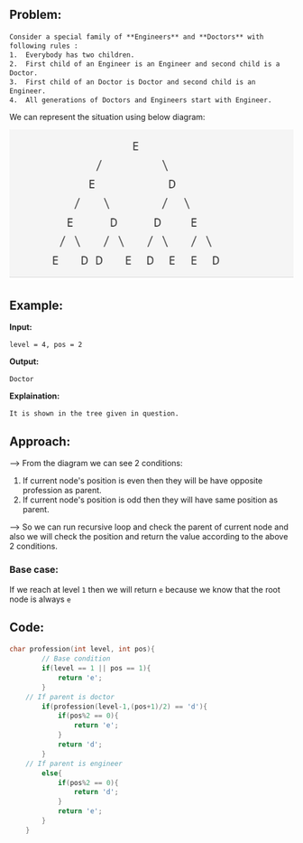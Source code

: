 ## Problem:

```
Consider a special family of **Engineers** and **Doctors** with following rules :
1.  Everybody has two children.
2.  First child of an Engineer is an Engineer and second child is a Doctor.
3.  First child of an Doctor is Doctor and second child is an Engineer.
4.  All generations of Doctors and Engineers start with Engineer.
```

We can represent the situation using below diagram:

![](../GFG/Attachments/Pasted%20image%2020220624153857.png)

## Example:

**Input:**

```
level = 4, pos = 2
```

**Output:**

```
Doctor
```

**Explaination:**

```
It is shown in the tree given in question.
```

## Approach:

--> From the diagram we can see 2 conditions:

1. If current node's position is even then they will be have opposite profession as parent.
2. If current node's position is odd then they will have same position as parent.

--> So we can run recursive loop and check the parent of current node and also we will check the position and return the value according to the above 2 conditions.

### Base case:

If we reach at level `1` then we will return `e` because we know that the root node is always `e`

## Code:

```cpp
char profession(int level, int pos){
		// Base condition
        if(level == 1 || pos == 1){
            return 'e';
        }
	// If parent is doctor
        if(profession(level-1,(pos+1)/2) == 'd'){
            if(pos%2 == 0){
                return 'e';
            }
            return 'd';
        }
	// If parent is engineer
        else{
            if(pos%2 == 0){
                return 'd';
            }
            return 'e';
        }
    }
```
